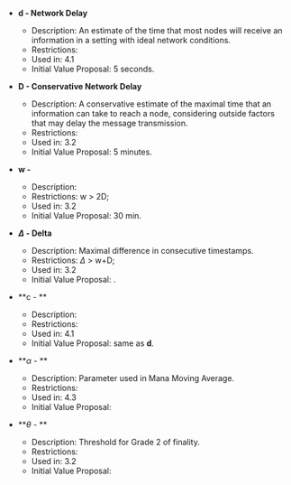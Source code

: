 

- **d - Network Delay**
	- Description: An estimate of the time that most nodes will receive an information in a setting with ideal network conditions.
	- Restrictions:
	- Used in: 4.1
	- Initial Value Proposal: 5 seconds.
	
- **D - Conservative Network Delay**
	- Description: A conservative estimate of the maximal time that an information can take to reach a node, considering outside factors that may delay the message transmission.
	- Restrictions:
	- Used in: 3.2
	- Initial Value Proposal: 5 minutes.

- **w -**
	- Description:
	- Restrictions: w > 2D;
	- Used in: 3.2
	- Initial Value Proposal: 30 min. 
	
- **$\Delta$ - Delta**
	- Description: Maximal difference in consecutive timestamps.
	- Restrictions: $\Delta$ > w+D;
	- Used in: 3.2
	- Initial Value Proposal: .
	
- **c - **
	- Description: 
	- Restrictions:
	- Used in: 4.1
	- Initial Value Proposal: same as **d**.

- **$\alpha$ - **
	- Description: Parameter used in Mana Moving Average.
	- Restrictions:
	- Used in: 4.3
	- Initial Value Proposal: 
- **$\theta$ - **
	- Description: Threshold for Grade 2 of finality.
	- Restrictions:
	- Used in: 3.2
	- Initial Value Proposal: 
<!--stackedit_data:
eyJoaXN0b3J5IjpbLTk0MDM2MzI2NCwtMzA1MjgzMTEsLTE0MD
U0MDMxMTUsOTk1NTU2MDE3XX0=
-->